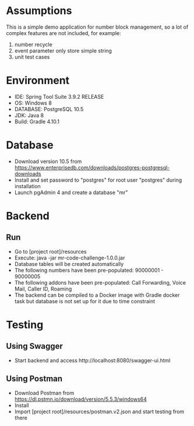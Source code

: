 # Assumptions
This is a simple demo application for number block management, so a lot of complex features are not included, for example:
1. number recycle
2. event parameter only store simple string
3. unit test cases

# Environment
* IDE: Spring Tool Suite 3.9.2 RELEASE
* OS: Windows 8
* DATABASE: PostgreSQL 10.5
* JDK: Java 8
* Build: Gradle 4.10.1

# Database
* Download version 10.5 from https://www.enterprisedb.com/downloads/postgres-postgresql-downloads
* Install and set password to "postgres" for root user "postgres" during installation
* Launch pgAdmin 4 and create a database "mr"

# Backend
## Run
* Go to [project root]/resources
* Execute: java -jar mr-code-challenge-1.0.0.jar
* Database tables will be created automatically
* The following numbers have been pre-populated: 90000001 - 90000005
* The following addons have been pre-populated: Call Forwarding, Voice Mail, Caller ID, Roaming
* The backend can be compiled to a Docker image with Gradle docker task but database is not set up for it due to time constraint

# Testing
## Using Swagger
* Start backend and access http://localhost:8080/swagger-ui.html  

## Using Postman  
* Download Postman from https://dl.pstmn.io/download/version/5.5.3/windows64
* Install
* Import [project root]/resources/postman.v2.json and start testing from there

